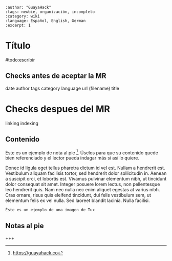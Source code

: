 ```{post} 2023-06-30
:author: "GuayaHack"
:tags: newbie, organización, incompleto
:category: wiki
:language: Español, English, German
:excerpt: 1
```

# Título

#todo:escribir

## Checks antes de aceptar la MR

date
author
tags
category
language
url (filename)
title

# Checks despues del MR

linking
indexing

## Contenido

Éste es un ejemplo de nota al pie [^GUAYAHACK]. Úselos para que su contenido quede bien referenciado y el lector pueda indagar más si así lo quiere.

[^GUAYAHACK]:https://guayahack.co

Donec id ligula eget tellus pharetra dictum id vel est. Nullam a hendrerit est. Vestibulum aliquam facilisis tortor, sed hendrerit dolor sollicitudin in. Aenean a suscipit orci, et lobortis est. Vivamus pulvinar elementum nibh, ut tincidunt dolor consequat sit amet. Integer posuere lorem lectus, non pellentesque leo hendrerit quis. Nam nec nulla nec enim aliquet egestas at varius nibh. Cras ornare, risus quis eleifend tincidunt, dui felis vestibulum sem, ut elementum felis ex vel nulla. Sed laoreet blandit lacinia. Nulla facilisi.

```{figure} template.md-data/tux.png
Éste es un ejemplo de una imagen de Tux
```

## Notas al pie

+++


